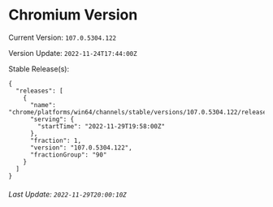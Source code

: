 # Chromium Version

Current Version: `107.0.5304.122`

Version Update: `2022-11-24T17:44:00Z`

Stable Release(s):
```
{
  "releases": [
    {
      "name": "chrome/platforms/win64/channels/stable/versions/107.0.5304.122/releases/1669751880",
      "serving": {
        "startTime": "2022-11-29T19:58:00Z"
      },
      "fraction": 1,
      "version": "107.0.5304.122",
      "fractionGroup": "90"
    }
  ]
}
```

###### Last Update: `2022-11-29T20:00:10Z`
